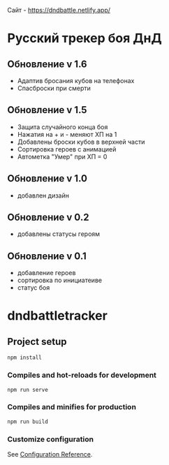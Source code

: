 Сайт - https://dndbattle.netlify.app/

# Русский трекер боя ДнД
## Обновление v 1.6
- Адаптив бросания кубов на телефонах
- Спасброски при смерти
## Обновление v 1.5
- Защита случайного конца боя
- Нажатия на + и - меняют ХП на 1
- Добавлены броски кубов в верхней части
- Сортировка героев с анимацией
- Автометка "Умер" при ХП = 0
## Обновление v 1.0
- добавлен дизайн
## Обновление v 0.2
- добавлены статусы героям
## Обновление v 0.1
- добавление героев
- сортировка по инициатеиве
- статус боя

# dndbattletracker

## Project setup
```
npm install
```

### Compiles and hot-reloads for development
```
npm run serve
```

### Compiles and minifies for production
```
npm run build
```

### Customize configuration
See [Configuration Reference](https://cli.vuejs.org/config/).
